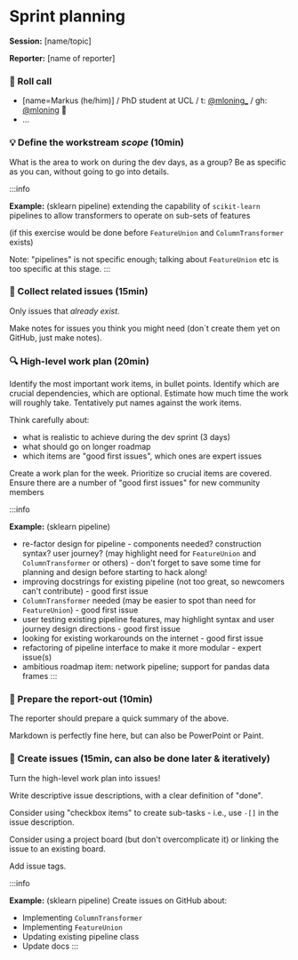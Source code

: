 # Sprint planning 

**Session:** [name/topic]

**Reporter:** [name of reporter]


### :wave: Roll call
- [name=Markus (he/him)] / PhD student at UCL / t: [@mloning_](https://twitter.com/mloning_) / gh: [@mloning](https://github.com/mloning) :turtle: 
- ...

### :bulb: Define the workstream *scope* (10min)

What is the area to work on during the dev days, as a group?
Be as specific as you can, without going to go into details.

:::info

**Example:** (sklearn pipeline) extending the capability of `scikit-learn` pipelines to allow transformers to operate on sub-sets of features

(if this exercise would be done before `FeatureUnion` and `ColumnTransformer` exists)

Note: "pipelines" is not specific enough; talking about `FeatureUnion` etc is too specific at this stage.
:::

### :construction: Collect related issues (15min)

Only issues that *already exist*.

Make notes for issues you think you might need (don´t create them yet on GitHub, just make notes).


### :mag: High-level work plan (20min)

Identify the most important work items, in bullet points.
Identify which are crucial dependencies, which are optional.
Estimate how much time the work will roughly take.
Tentatively put names against the work items.

Think carefully about:
* what is realistic to achieve during the dev sprint (3 days)
* what should go on longer roadmap
* which items are "good first issues", which ones are expert issues

Create a work plan for the week. Prioritize so crucial items are covered. 
Ensure there are a number of "good first issues" for new community members

:::info

**Example:** (sklearn pipeline)

* re-factor design for pipeline - components needed? construction syntax? user journey? (may highlight need for `FeatureUnion` and `ColumnTransformer` or others) - don't forget to save some time for planning and design before starting to hack along!
* improving docstrings for existing pipeline (not too great, so newcomers can't contribute) - good first issue
* `ColumnTransformer` needed (may be easier to spot than need for `FeatureUnion`) - good first issue
* user testing existing pipeline features, may highlight syntax and user journey design directions - good first issue
* looking for existing workarounds on the internet - good first issue
* refactoring of pipeline interface to make it more modular - expert issue(s)
* ambitious roadmap item: network pipeline; support for pandas data frames
:::


### :pencil: Prepare the report-out (10min)

The reporter should prepare a quick summary of the above.

Markdown is perfectly fine here, but can also be PowerPoint or Paint.


### :wrench: Create issues (15min, can also be done later & iteratively)

Turn the high-level work plan into issues!

Write descriptive issue descriptions, with a clear definition of "done".

Consider using "checkbox items" to create sub-tasks - i.e., use `-[]` in the issue description.

Consider using a project board (but don't overcomplicate it) or linking the issue to an existing board. 

Add issue tags. 

:::info

**Example:** (sklearn pipeline)
Create issues on GitHub about:
* Implementing `ColumnTransformer`
* Implementing `FeatureUnion`
* Updating existing pipeline class
* Update docs
:::


